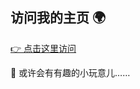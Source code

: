 ## 访问我的主页 🌍
[👉 点击这里访问](https://crazyspotteddove.github.io/)

🤔 或许会有有趣的小玩意儿……
<!--
**CrazySpottedDove/CrazySpottedDove** is a ✨ _special_ ✨ repository because its `README.md` (this file) appears on your GitHub profile.

Here are some ideas to get you started:

- 🔭 I’m currently working on ...
- 🌱 I’m currently learning ...
- 👯 I’m looking to collaborate on ...
- 🤔 I’m looking for help with ...
- 💬 Ask me about ...
- 📫 How to reach me: ...
- 😄 Pronouns: ...
- ⚡ Fun fact: ...
-->
